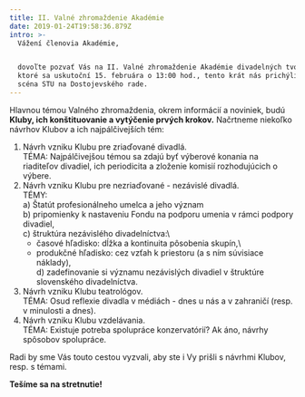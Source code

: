 ```yaml
---
title: II. Valné zhromaždenie Akadémie
date: 2019-01-24T19:58:36.879Z
intro: >-
  Vážení členovia Akadémie, 


  dovoľte pozvať Vás na II. Valné zhromaždenie Akadémie divadelných tvorcov,
  ktoré sa uskutoční 15. februára o 13:00 hod., tento krát nás prichýli Malá
  scéna STU na Dostojevského rade.
---
```

Hlavnou témou Valného zhromaždenia, okrem informácií a noviniek, budú **Kluby, ich konštituovanie a vytýčenie prvých krokov.** Načrtneme niekoľko návrhov Klubov a ich najpálčivejších tém:

1. Návrh vzniku Klubu pre zriaďované divadlá.\
   TÉMA: Najpálčivejšou témou sa zdajú byť výberové konania na riaditeľov divadiel, ich periodicita a zloženie komisií rozhodujúcich o výbere.
2. Návrh vzniku Klubu pre nezriaďované - nezávislé divadlá.\
   TÉMY: \
   a) Štatút profesionálneho umelca a jeho význam\
   b) pripomienky k nastaveniu Fondu na podporu umenia v rámci podpory divadiel,\
   c) štruktúra nezávislého divadelníctva:\
   - časové hľadisko: dĺžka a kontinuita pôsobenia skupín,\
   - produkčné hľadisko: cez vzťah k priestoru (a s ním súvisiace                                                                                                           náklady),\
   d) zadefinovanie si významu nezávislých divadiel v štruktúre slovenského divadelníctva.
3. Návrh vzniku Klubu teatrológov.\
   TÉMA: Osud reflexie divadla v médiách - dnes u nás a v zahraničí (resp. v minulosti a dnes).
4. Návrh vzniku Klubu vzdelávania.\
   TÉMA: Existuje potreba spolupráce konzervatórií? Ak áno, návrhy spôsobov spolupráce.

Radi by sme Vás touto cestou vyzvali, aby ste i Vy prišli s návrhmi Klubov, resp. s témami.

**Tešíme sa na stretnutie!**
